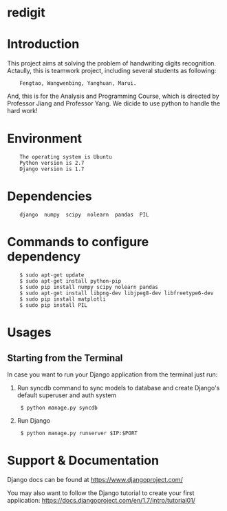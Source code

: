 # redigit
# Introduction

This project aims at solving the problem of handwriting digits recognition.
Actaully, this is teamwork project, including several students as following:

        Fengtao, Wangwenbing, Yanghuan, Marui. 
    
And, this is for the Analysis and Programming Course, which is directed by Professor Jiang and Professor Yang.
We dicide to use python to handle the hard work!

# Environment

        The operating system is Ubuntu
        Python version is 2.7
        Django version is 1.7

# Dependencies

        django  numpy  scipy  nolearn  pandas  PIL

# Commands to configure dependency

        $ sudo apt-get update
        $ sudo apt-get install python-pip
        $ sudo pip install numpy scipy nolearn pandas
        $ sudo apt-get install libpng-dev libjpeg8-dev libfreetype6-dev 
        $ sudo pip install matplotli
        $ sudo pip install PIL
    
# Usages

## Starting from the Terminal

In case you want to run your Django application from the terminal just run:

1) Run syncdb command to sync models to database and create Django's default superuser and auth system

        $ python manage.py syncdb

2) Run Django

        $ python manage.py runserver $IP:$PORT
    
# Support & Documentation

Django docs can be found at https://www.djangoproject.com/

You may also want to follow the Django tutorial to create your first application:
https://docs.djangoproject.com/en/1.7/intro/tutorial01/

